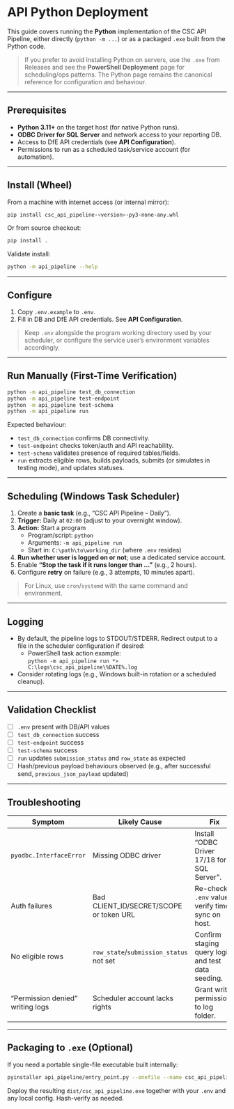 # API Python Deployment

This guide covers running the **Python** implementation of the CSC API Pipeline, either directly (`python -m ...`) or as a packaged `.exe` built from the Python code.

> If you prefer to avoid installing Python on servers, use the `.exe` from Releases and see the **PowerShell Deployment** page for scheduling/ops patterns. The Python page remains the canonical reference for configuration and behaviour.

---

## Prerequisites

- **Python 3.11+** on the target host (for native Python runs).
- **ODBC Driver for SQL Server** and network access to your reporting DB.
- Access to DfE API credentials (see **API Configuration**).
- Permissions to run as a scheduled task/service account (for automation).

---

## Install (Wheel)

From a machine with internet access (or internal mirror):

```bash
pip install csc_api_pipeline-<version>-py3-none-any.whl
```

Or from source checkout:

```bash
pip install .
```

Validate install:

```bash
python -m api_pipeline --help
```

---

## Configure

1) Copy `.env.example` to `.env`.  
2) Fill in DB and DfE API credentials. See **API Configuration**.

> Keep `.env` alongside the program working directory used by your scheduler, or configure the service user’s environment variables accordingly.

---

## Run Manually (First-Time Verification)

```bash
python -m api_pipeline test_db_connection
python -m api_pipeline test-endpoint
python -m api_pipeline test-schema
python -m api_pipeline run
```

Expected behaviour:
- `test_db_connection` confirms DB connectivity.
- `test-endpoint` checks token/auth and API reachability.
- `test-schema` validates presence of required tables/fields.
- `run` extracts eligible rows, builds payloads, submits (or simulates in testing mode), and updates statuses.

---

## Scheduling (Windows Task Scheduler)

1. Create a **basic task** (e.g., “CSC API Pipeline – Daily”).  
2. **Trigger:** Daily at `02:00` (adjust to your overnight window).  
3. **Action:** Start a program  
   - Program/script: `python`  
   - Arguments: `-m api_pipeline run`  
   - Start in: `C:\path\to\working_dir` (where `.env` resides)
4. **Run whether user is logged on or not**; use a dedicated service account.
5. Enable **“Stop the task if it runs longer than …”** (e.g., 2 hours).
6. Configure **retry** on failure (e.g., 3 attempts, 10 minutes apart).

> For Linux, use `cron`/`systemd` with the same command and environment.

---

## Logging

- By default, the pipeline logs to STDOUT/STDERR. Redirect output to a file in the scheduler configuration if desired:
  - PowerShell task action example:  
    `python -m api_pipeline run *> C:\logs\csc_api_pipeline\%DATE%.log`
- Consider rotating logs (e.g., Windows built-in rotation or a scheduled cleanup).

---

## Validation Checklist

- [ ] `.env` present with DB/API values
- [ ] `test_db_connection` success
- [ ] `test-endpoint` success
- [ ] `test-schema` success
- [ ] `run` updates `submission_status` and `row_state` as expected
- [ ] Hash/previous payload behaviours observed (e.g., after successful send, `previous_json_payload` updated)

---

## Troubleshooting

| Symptom | Likely Cause | Fix |
|---|---|---|
| `pyodbc.InterfaceError` | Missing ODBC driver | Install “ODBC Driver 17/18 for SQL Server”. |
| Auth failures | Bad CLIENT_ID/SECRET/SCOPE or token URL | Re-check `.env` values; verify time sync on host. |
| No eligible rows | `row_state`/`submission_status` not set | Confirm staging query logic and test data seeding. |
| “Permission denied” writing logs | Scheduler account lacks rights | Grant write permissions to log folder. |

---

## Packaging to `.exe` (Optional)

If you need a portable single-file executable built internally:

```bash
pyinstaller api_pipeline/entry_point.py --onefile --name csc_api_pipeline
```

Deploy the resulting `dist/csc_api_pipeline.exe` together with your `.env` and any local config. Hash-verify as needed.
